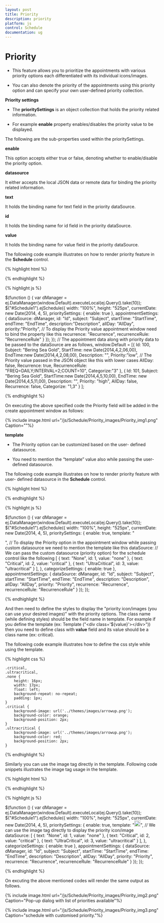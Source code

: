 ```yaml
---
layout: post
title: Priority
description: priority
platform: js
control: Schedule
documentation: ug
---
```


# Priority

* This feature allows you to prioritize the appointments with various priority options each differentiated with its individual icons/images. 

* You can also denote the priority of the appointments using this priority option and can specify your own user-defined priority collection.

**Priority settings**

* The **prioritySettings** is an object collection that holds the priority related information. 

* For example **enable** property enables/disables the priority value to be displayed.


The following are the sub-properties used within the prioritySettings.

**enable**

This option accepts either true or false, denoting whether to enable/disable the priority option.

**datasource** 

It either accepts the local JSON data or remote data for binding the priority related information.

**text**

It holds the binding name for text field in the priority dataSource.

**id**

It holds the binding name for id field in the priority dataSource.

**value**

It holds the binding name for value field in the priority dataSource.

The following code example illustrates on how to render priority feature in the **Schedule** control.



{% highlight html %}

<div id="Schedule1"></div>

{% endhighlight %}

{% highlight js %}

 $(function () {
        var dManager = ej.DataManager(window.Default).executeLocal(ej.Query().take(10));
        $("#Schedule1").ejSchedule({
            width: "100%",
            height: "525px",
            currentDate: new Date(2014, 4, 5),
            prioritySettings: {
            enable: true
          },
            appointmentSettings: {
                dataSource: dManager,
                id: "Id",
                subject: "Subject",
                startTime: "StartTime",
                endTime: "EndTime",
                description:"Description",
                allDay: "AllDay",
                priority:"Priority", // To display the Priority value appointment window need to bind the property like this
                recurrence: "Recurrence",
                recurrenceRule: "RecurrenceRule"
            }
        });
    });
    // The appointment data along with priority data to be passed to the dataSource are as follows,
    window.Default = [{
        Id: 100,
        Subject: "Bering Sea Gold",
        StartTime: new Date(2014,4,2,06,00),
        EndTime:new Date(2014,4,2,08,00),
        Description: "",
        Priority:"low",  // The Priority value passed in the JSON object like this with lower cases
        AllDay: false,
        Recurrence: true,
        RecurrenceRule: "FREQ=DAILY;INTERVAL=2;COUNT=10",
        Categorize:"3"
    },
    {
        Id: 101,
        Subject: "Bering Sea Gold",
        StartTime:new Date(2014,4,5,10,00),
        EndTime: new Date(2014,4,5,11,00),
        Description: "",
        Priority: "high",
        AllDay: false,
        Recurrence: false,
        Categorize: "1,3"
    }
    ];


{% endhighlight %}


On executing the above specified code the Priority field will be added in the create appointment window as follows:

 {% include image.html url="/js/Schedule/Priority_images/Priority_img1.png" Caption=""%}



**template**

* The Priority option can be customized based on the user- defined datasource. 

* You need to mention the “template” value also while passing the user-defined datasource. 



The following code example illustrates on how to render priority feature with user- defined datasource in the **Schedule** control. 



{% highlight html %}

<div id="Schedule1"></div>

{% endhighlight %}

{% highlight js %}

 $(function () {
        var dManager = ej.DataManager(window.Default).executeLocal(ej.Query().take(10));
        $("#Schedule1").ejSchedule({
            width: "100%",
            height: "525px",
            currentDate: new Date(2014, 4, 5),
            prioritySettings: {
                enable: true,
                template: "<div class='${value}'></div>",  // To display the Priority option in the appointment window while passing custom datasource we need to mention the template like this
                dataSource:  // We can pass the custom datasource (priority option) for the schedule control like the following
                [
                { text: "None", id: 1, value: "none" },
                { text: "Critical", id: 2, value: "critical" },
                { text: "UltraCritical", id: 3, value: "ultracritical" }
                ],
            },
            categorizeSettings: { enable: true },
            appointmentSettings: {
                dataSource: dManager,
                id: "Id",
                subject: "Subject",
                startTime: "StartTime",
                endTime: "EndTime",
                description: "Description",
                allDay: "AllDay",
                priority: "Priority",
                recurrence: "Recurrence",
                recurrenceRule: "RecurrenceRule"
            }
        });
    });


{% endhighlight %}



And then need to define the styles to display the "priority icon/images (you can use your desired images)" with the priority options. The class name (while defining styles) should be the field name in template. For example if you define the template (ex: Template ("&lt;div class='${value}'&gt;&lt;/div&gt;")) then you need to define class with **value** field and its value should be a class name (ex: critical). 



The following code example illustrates how to define the css style while using the template.



{% highlight css %}

<!--  Her we are defining the style of the "custom priority icon" -->

    .critical,
    .ultracritical,
    .none {
        height: 16px;
        width: 17px;
        float: left;
        background-repeat: no-repeat;
        padding: 1px;
    }
    .critical {
        background-image: url('../themes/images/arrowup.png');
        background-color: orange;
        background-position: 2px;
    }
    .ultracritical {
        background-image: url('../themes/images/arrowup.png');
        background-color: red;
        background-position: 2px;
    }



{% endhighlight %}


Similarly you can use the image tag directly in the template. Following code snippets illustrates the image tag usage in the template.



{% highlight html %}

<div id="Schedule1"></div>

{% endhighlight %}

{% highlight js %}

 $(function () {
        var dManager = ej.DataManager(window.Default).executeLocal(ej.Query().take(10));
        $("#Schedule1").ejSchedule({
            width: "100%",
            height: "525px",
            currentDate: new Date(2014, 4, 5),
            prioritySettings: {
                enable: true,
                template: "<img class='eimg' src='../images/schedule/${value}.png' height='20px' width='20px'/>",  // We can use the image tag directly to display the priority icon/image
                dataSource:
                [
                { text: "None", id: 1, value: "none" },
                { text: "Critical", id: 2, value: "critical" },
                { text: "UltraCritical", id: 3, value: "ultracritical" }
                ],
            },
            categorizeSettings: { enable: true },
            appointmentSettings: {
                dataSource: dManager,
                id: "Id",
                subject: "Subject",
                startTime: "StartTime",
                endTime: "EndTime",
                description: "Description",
                allDay: "AllDay",
                priority: "Priority",
                recurrence: "Recurrence",
                recurrenceRule: "RecurrenceRule"
            }
        });
    });

{% endhighlight %}



On excuting the above mentioned codes will render the same output as follows.

 {% include image.html url="/js/Schedule/Priority_images/Priority_img2.png" Caption="Pop-up dialog with list of priorities available"%}


{% include image.html url="/js/Schedule/Priority_images/Priority_img3.png" Caption="schedule with customised priority."%}

